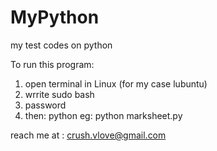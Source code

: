 # MyPython
my test codes on python 

To run this program:

1. open terminal in Linux (for my case lubuntu)
2. wrrite sudo bash
3. password
4. then: python <progrmname>
eg: python marksheet.py



reach me at : crush.vlove@gmail.com
